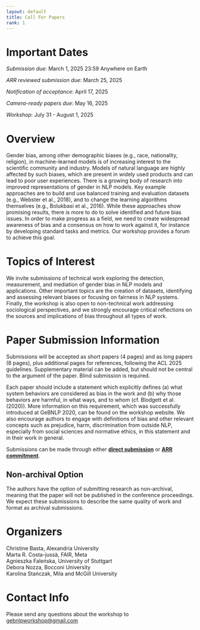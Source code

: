 ```yaml
---
layout: default
title: Call For Papers
rank: 1
---
```


# Important Dates
*Submission due*: 		March 1, 2025 23:59 Anywhere on Earth

*ARR reviewed submission due*: March 25, 2025

*Notification of acceptance*:       April 17, 2025

*Camera-ready papers due*: 	May 16, 2025

*Workshop*: 			July 31 - August 1, 2025

# Overview

Gender bias, among other demographic biases (e.g., race, nationality, religion), in machine-learned models is of increasing interest to the scientific community and industry. Models of natural language are highly affected by such biases, which are present in widely used products and can lead to poor user experiences. There is a growing body of research into improved representations of gender in NLP models. Key example approaches are to build and use balanced training and evaluation datasets (e.g., Webster et al., 2018), and to change the learning algorithms themselves (e.g., Bolukbasi et al., 2016). While these approaches show promising results, there is more to do to solve identified and future bias issues. In order to make progress as a field, we need to create widespread awareness of bias and a consensus on how to work against it, for instance by developing standard tasks and metrics. Our workshop provides a forum to achieve this goal.


# Topics of Interest
We invite submissions of technical work exploring the detection, measurement, and mediation of gender bias in NLP models and applications. Other important topics are the creation of datasets, identifying and assessing relevant biases or focusing on fairness in NLP systems. Finally, the workshop is also open to non-technical work addressing sociological perspectives, and we strongly encourage critical reflections on the sources and implications of bias throughout all types of work.


# Paper Submission Information

Submissions will be accepted as short papers (4 pages) and as long papers (8 pages), plus additional pages for references, following the ACL 2025 guidelines. Supplementary material can be added, but should not be central to the argument of the paper. Blind submission is required.

Each paper should include a statement which explicitly defines (a) what system behaviors are considered as bias in the work and (b) why those behaviors are harmful, in what ways, and to whom (cf. Blodgett et al. (2020)). More information on this requirement, which was successfully introduced at GeBNLP 2020, can be found on the workshop website. We also encourage authors to engage with definitions of bias and other relevant concepts such as prejudice, harm, discrimination from outside NLP, especially from social sciences and normative ethics, in this statement and in their work in general.

Submissions can be made through either [**direct submission**](https://openreview.net/group?id=aclweb.org/ACL/2025/Workshop/GeBNLP) or [**ARR commitment**](https://openreview.net/group?id=aclweb.org/ACL/2025/Workshop/GeBNLP_ARR_Commitment).

## Non-archival Option
The authors have the option of submitting research as non-archival, meaning that the paper will not be published in the conference proceedings. We expect these submissions to describe the same quality of work and format as archival submissions.


# Organizers

Christine Basta, Alexandria University \
Marta R. Costa-jussà, FAIR, Meta \
Agnieszka Faleńska, University of Stuttgart \
Debora Nozza, Bocconi University \
Karolina Stańczak, Mila and McGill University

# Contact Info

Please send any questions about the workshop to <a href="mailto:gebnlpworkshop@gmail.com">gebnlpworkshop@gmail.com</a>
